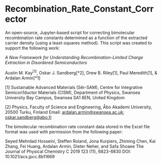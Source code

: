 # Recombination_Rate_Constant_Corrector

An open-source, Jupyter-based script for correcting bimolecular recombination rate constants determined as a function of the extracted carrier density (using a least-squares method). This script was created to support the following work:

_A New Framework for Understanding Recombination-Limited Charge Extraction in Disordered Semiconductors_

Austin M. Kay$^{[1]}$, Oskar J. Sandberg[*2], Drew B. Riley[1], Paul Meredith[1], & Ardalan Armin[*1]

[1] Sustainable Advanced Materials (Sêr-SAM), Centre for Integrative Semicon1ductor Materials (CISM), Department of Physics, Swansea University Bay Campus, Swansea SA1 8EN, United Kingdom

[2] Physics, Faculty of Science and Engineering, Åbo Akademi University, 20500 Turku, Finland
Email: ardalan.armin@swansea.ac.uk; oskar.sandberg@abo.fi 

The bimolecular recombination rate constant data stored in the Excel file format was used with permission from the following paper:

Seyed Mehrdad Hosseini, Steffen Roland, Jona Kurpiers, Zhiming Chen, Kai Zhang, Fei Huang, Ardalan Armin, Dieter Neher, and Safa Shoaee
The Journal of Physical Chemistry C 2019 123 (11), 6823-6830
DOI: 10.1021/acs.jpcc.8b11669

